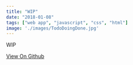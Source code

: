 ```yaml
---
title: "WIP"
date: "2018-01-08"
tags: ["web app", "javascript", "css", "html"]
image: './images/TodoDoingDone.jpg'
---
```


WIP

[View On Github](https://google.ca)
